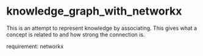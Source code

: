 # knowledge_graph_with_networkx

This is an attempt to represent knowledge by associating. This gives what a concept is related to and how strong the connection is.

requirement:
networkx
